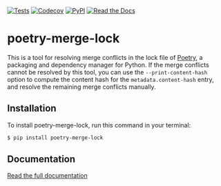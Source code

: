[![Tests](https://github.com/cjolowicz/poetry-merge-lock/workflows/Tests/badge.svg)](https://github.com/cjolowicz/poetry-merge-lock/actions?workflow=Tests)
[![Codecov](https://codecov.io/gh/cjolowicz/poetry-merge-lock/branch/master/graph/badge.svg)](https://codecov.io/gh/cjolowicz/poetry-merge-lock)
[![PyPI](https://img.shields.io/pypi/v/poetry-merge-lock.svg)](https://pypi.org/project/poetry-merge-lock/)
[![Read the Docs](https://readthedocs.org/projects/poetry-merge-lock/badge/)](https://poetry-merge-lock.readthedocs.io/)

# poetry-merge-lock

This is a tool for resolving merge conflicts in the lock file of
[Poetry](http://python-poetry.org/),
a packaging and dependency manager for Python.
If the merge conflicts cannot be resolved by this tool,
you can use the `--print-content-hash` option to
compute the content hash for the `metadata.content-hash` entry,
and resolve the remaining merge conflicts manually.

## Installation

To install poetry-merge-lock,
run this command in your terminal:

```sh
$ pip install poetry-merge-lock
```

## Documentation

[Read the full documentation](https://poetry-merge-lock.readthedocs.io/)
